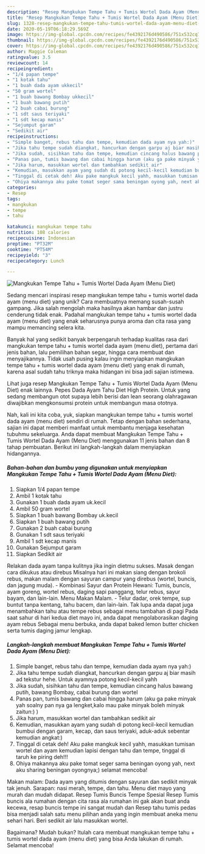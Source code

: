 ```yaml
---
description: "Resep Mangkukan Tempe Tahu + Tumis Wortel Dada Ayam (Menu Diet), Lezat"
title: "Resep Mangkukan Tempe Tahu + Tumis Wortel Dada Ayam (Menu Diet), Lezat"
slug: 1328-resep-mangkukan-tempe-tahu-tumis-wortel-dada-ayam-menu-diet-lezat
date: 2020-05-19T06:18:29.569Z
image: https://img-global.cpcdn.com/recipes/fe4392176d490586/751x532cq70/mangkukan-tempe-tahu-tumis-wortel-dada-ayam-menu-diet-foto-resep-utama.jpg
thumbnail: https://img-global.cpcdn.com/recipes/fe4392176d490586/751x532cq70/mangkukan-tempe-tahu-tumis-wortel-dada-ayam-menu-diet-foto-resep-utama.jpg
cover: https://img-global.cpcdn.com/recipes/fe4392176d490586/751x532cq70/mangkukan-tempe-tahu-tumis-wortel-dada-ayam-menu-diet-foto-resep-utama.jpg
author: Maggie Coleman
ratingvalue: 3.5
reviewcount: 14
recipeingredient:
- "1/4 papan tempe"
- "1 kotak tahu"
- "1 buah dada ayam ukkecil"
- "50 gram wortel"
- "1 buah bawang Bombay ukkecil"
- "1 buah bawang putih"
- "2 buah cabai burung"
- "1 sdt saus teriyaki"
- "1 sdt kecap manis"
- "Sejumput garam"
- "Sedikit air"
recipeinstructions:
- "Simple banget, rebus tahu dan tempe, kemudian dada ayam nya yah:)"
- "Jika tahu tempe sudah diangkat, hancurkan dengan garpu aj biar masih ad tekstur hehe. Untuk ayamnya potong kecil-kecil yahh"
- "Jika sudah, sisihkan tahu dan tempe, kemudian cincang halus bawang putih, bawang Bombay, cabai burung dan wortel"
- "Panas pan, tumis bawang dan cabai hingga harum (aku ga pake minyak yah soalny pan nya ga lengket,kalo mau pake minyak boleh minyak zaitun:) )"
- "Jika harum, masukkan wortel dan tambahkan sedikit air"
- "Kemudian, masukkan ayam yang sudah di potong kecil-kecil kemudian bumbui dengan garam, kecap, dan saus teriyaki, aduk-aduk sebentar kemudian angkat:)"
- "Tinggal di cetak deh! Aku pake mangkuk kecil yahh, masukkan tumisan wortel dan ayam kemudian lapisi dengan tahu dan tempe, tinggal di taruh ke piring deh!!!"
- "Ohiya makannya aku pake tomat seger sama beningan oyong yah, next aku sharing beningan oyongnya;) selamat mencoba!"
categories:
- Resep
tags:
- mangkukan
- tempe
- tahu

katakunci: mangkukan tempe tahu 
nutrition: 108 calories
recipecuisine: Indonesian
preptime: "PT32M"
cooktime: "PT54M"
recipeyield: "3"
recipecategory: Lunch

---
```



![Mangkukan Tempe Tahu + Tumis Wortel Dada Ayam (Menu Diet)](https://img-global.cpcdn.com/recipes/fe4392176d490586/751x532cq70/mangkukan-tempe-tahu-tumis-wortel-dada-ayam-menu-diet-foto-resep-utama.jpg)

Sedang mencari inspirasi resep mangkukan tempe tahu + tumis wortel dada ayam (menu diet) yang unik? Cara membuatnya memang susah-susah gampang. Jika salah mengolah maka hasilnya akan hambar dan justru cenderung tidak enak. Padahal mangkukan tempe tahu + tumis wortel dada ayam (menu diet) yang enak seharusnya punya aroma dan cita rasa yang mampu memancing selera kita.

Banyak hal yang sedikit banyak berpengaruh terhadap kualitas rasa dari mangkukan tempe tahu + tumis wortel dada ayam (menu diet), pertama dari jenis bahan, lalu pemilihan bahan segar, hingga cara membuat dan menyajikannya. Tidak usah pusing kalau ingin menyiapkan mangkukan tempe tahu + tumis wortel dada ayam (menu diet) yang enak di rumah, karena asal sudah tahu triknya maka hidangan ini bisa jadi sajian istimewa.

Lihat juga resep Mangkukan Tempe Tahu + Tumis Wortel Dada Ayam (Menu Diet) enak lainnya. Pepes Dada Ayam Tahu Diet High Protein. Untuk yang sedang membangun otot supaya lebih berisi dan lean seorang olahragawan diwajibkan mengkonsumsi protein untuk membangun masa ototnya.


Nah, kali ini kita coba, yuk, siapkan mangkukan tempe tahu + tumis wortel dada ayam (menu diet) sendiri di rumah. Tetap dengan bahan sederhana, sajian ini dapat memberi manfaat untuk membantu menjaga kesehatan tubuhmu sekeluarga. Anda dapat membuat Mangkukan Tempe Tahu + Tumis Wortel Dada Ayam (Menu Diet) menggunakan 11 jenis bahan dan 8 tahap pembuatan. Berikut ini langkah-langkah dalam menyiapkan hidangannya.

<!--inarticleads1-->

##### Bahan-bahan dan bumbu yang digunakan untuk menyiapkan Mangkukan Tempe Tahu + Tumis Wortel Dada Ayam (Menu Diet):

1. Siapkan 1/4 papan tempe
1. Ambil 1 kotak tahu
1. Gunakan 1 buah dada ayam uk.kecil
1. Ambil 50 gram wortel
1. Siapkan 1 buah bawang Bombay uk.kecil
1. Siapkan 1 buah bawang putih
1. Gunakan 2 buah cabai burung
1. Gunakan 1 sdt saus teriyaki
1. Ambil 1 sdt kecap manis
1. Gunakan Sejumput garam
1. Siapkan Sedikit air


Relakan dada ayam tanpa kulitnya jika ingin dietmu sukses. Masak dengan cara dikukus atau direbus Misalnya hari ini makan siang dengan brokoli rebus, makan malam dengan sayuran campur yang direbus (wortel, buncis, dan jagung muda). - Kombinasi Sayur dan Protein Hewani: Tumis, buncis, ayam goreng, wortel rebus, daging sapi panggang, telur rebus, sayur bayam, dan lain-lain. Menu Makan Malam. - Telur dadar, orek tempe, sup buntut tanpa kentang, tahu bacem, dan lain-lain. Tak lupa anda dapat juga menambahkan tahu atau tempe rebus sebagai menu tambahan di pagi Pada saat sahur di hari kedua diet mayo ini, anda dapat mengolaborasikan daging ayam rebus Sebagai menu berbuka, anda dapat baked lemon butter chicken serta tumis daging jamur lengkap. 

<!--inarticleads2-->

##### Langkah-langkah membuat Mangkukan Tempe Tahu + Tumis Wortel Dada Ayam (Menu Diet):

1. Simple banget, rebus tahu dan tempe, kemudian dada ayam nya yah:)
1. Jika tahu tempe sudah diangkat, hancurkan dengan garpu aj biar masih ad tekstur hehe. Untuk ayamnya potong kecil-kecil yahh
1. Jika sudah, sisihkan tahu dan tempe, kemudian cincang halus bawang putih, bawang Bombay, cabai burung dan wortel
1. Panas pan, tumis bawang dan cabai hingga harum (aku ga pake minyak yah soalny pan nya ga lengket,kalo mau pake minyak boleh minyak zaitun:) )
1. Jika harum, masukkan wortel dan tambahkan sedikit air
1. Kemudian, masukkan ayam yang sudah di potong kecil-kecil kemudian bumbui dengan garam, kecap, dan saus teriyaki, aduk-aduk sebentar kemudian angkat:)
1. Tinggal di cetak deh! Aku pake mangkuk kecil yahh, masukkan tumisan wortel dan ayam kemudian lapisi dengan tahu dan tempe, tinggal di taruh ke piring deh!!!
1. Ohiya makannya aku pake tomat seger sama beningan oyong yah, next aku sharing beningan oyongnya;) selamat mencoba!


Makan malam: Dada ayam yang ditumis dengan sayuran dan sedikit minyak tak jenuh. Sarapan: nasi merah, tempe, dan tahu. Menu diet mayo yang murah dan mudah didapat. Resep Tumis Buncis Tempe Spesial Resep Tumis buncis ala rumahan dengan cita rasa ala rumahan ini gak akan buat anda kecewa, resap buncis tempe ini sangat mudah dan Resep tahu tumis pedas bisa menjadi salah satu menu pilihan anda yang ingin membuat aneka menu sehari hari. Beri sedikit air lalu masukkan wortel. 

Bagaimana? Mudah bukan? Itulah cara membuat mangkukan tempe tahu + tumis wortel dada ayam (menu diet) yang bisa Anda lakukan di rumah. Selamat mencoba!
